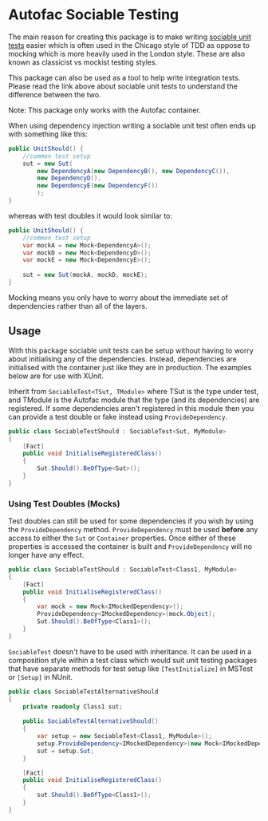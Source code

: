 # Autofac Sociable Testing

The main reason for creating this package is to make writing [sociable unit tests](https://martinfowler.com/bliki/UnitTest.html) easier
which is often used in the Chicago style of TDD as oppose to mocking which is more heavily used in the London style. These are 
also known as classicist vs mockist testing styles. 

This package can also be used as a tool to help write integration tests. Please read the link above about sociable unit tests
to understand the difference between the two.

Note: This package only works with the Autofac container.

When using dependency injection writing a sociable unit test often ends up with something like this:

```cs
public UnitShould() {
    //common test setup
    sut = new Sut(
        new DependencyA(new DependencyB(), new DependencyC()),
        new DependencyD(),
        new DependencyE(new DependencyF())
        );    
}
```

whereas with test doubles it would look similar to:

```cs
public UnitShould() {
    //common test setup
    var mockA = new Mock<DependencyA>();
    var mockD = new Mock<DependencyD>();
    var mockE = new Mock<DependencyE>();
    
    sut = new Sut(mockA, mockD, mockE);    
}
```

Mocking means you only have to worry about the immediate set of dependencies rather than all of the layers. 

## Usage

With this package sociable unit tests can be setup without having to worry about initialising any of the dependencies. Instead,
dependencies are initialised with the container just like they are in production. The examples below are for use
with XUnit.

Inherit from ```SociableTest<TSut, TModule>``` where TSut is the type under test, and TModule is the Autofac module that
the type (and its dependencies) are registered. If some dependencies aren't registered in this module then you can provide 
a test double or fake instead using ```ProvideDependency```.

```cs
public class SociableTestShould : SociableTest<Sut, MyModule>
{
    [Fact]
    public void InitialiseRegisteredClass()
    {
        Sut.Should().BeOfType<Sut>();
    }
}
```

### Using Test Doubles (Mocks)

Test doubles can still be used for some dependencies if you wish by using the ```ProvideDependency``` method. ```ProvideDependency```
must be used **before** any access to either the ```Sut``` or ```Container``` properties. Once either of these properties
is accessed the container is built and ```ProvideDependency``` will no longer have any effect.

```cs
public class SociableTestShould : SociableTest<Class1, MyModule>
{
    [Fact]
    public void InitialiseRegisteredClass()
    {
        var mock = new Mock<IMockedDependency>();
        ProvideDependency<IMockedDependency>(mock.Object);
        Sut.Should().BeOfType<Class1>();
    }
}
```

```SociableTest``` doesn't have to be used with inheritance. It can be used in a composition style within a test
class which would suit unit testing packages that have separate methods for test setup like ```[TestInitialize]``` 
in MSTest or ```[Setup]``` in NUnit.

```cs
public class SociableTestAlternativeShould
{
    private readonly Class1 sut;
    
    public SociableTestAlternativeShould()
    {
        var setup = new SociableTest<Class1, MyModule>();
        setup.ProvideDependency<IMockedDependency>(new Mock<IMockedDependency>().Object);
        sut = setup.Sut;
    }

    [Fact]
    public void InitialiseRegisteredClass()
    {
        sut.Should().BeOfType<Class1>();
    }
}
```